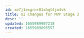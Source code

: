 ```yaml
---
id: xe7j1exgrnr81xhqt4jm4vk
title: UI Changes for MVP Stage 3
desc: ''
updated: 1655989907218
created: 1655989895557
---
```


